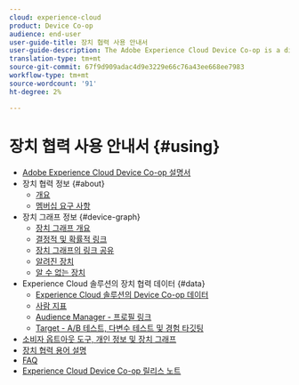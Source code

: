 ```yaml
---
cloud: experience-cloud
product: Device Co-op
audience: end-user
user-guide-title: 장치 협력 사용 안내서
user-guide-description: The Adobe Experience Cloud Device Co-op is a digital cooperative where participating customers share device link information. This information helps them deliver valuable and consistent cross-device experiences to their customers.
translation-type: tm+mt
source-git-commit: 67f9d909adac4d9e3229e66c76a43ee668ee7983
workflow-type: tm+mt
source-wordcount: '91'
ht-degree: 2%

---
```



# 장치 협력 사용 안내서 {#using}

+ [Adobe Experience Cloud Device Co-op 설명서](home.md)
+ 장치 협력 정보 {#about}
   + [개요](about/overview.md)
   + [멤버십 요구 사항](about/requirements.md)
+ 장치 그래프 정보 {#device-graph}
   + [장치 그래프 개요](processes/device-graph-overview.md)
   + [결정적 및 확률적 링크](processes/links.md)
   + [장치 그래프의 링크 공유](processes/link-sharing.md)
   + [알려진 장치](processes/known-device.md)
   + [알 수 없는 장치](processes/unknown-device.md)
+ Experience Cloud 솔루션의 장치 협력 데이터 {#data}
   + [Experience Cloud 솔루션의 Device Co-op 데이터](other-solutions/other-solutions.md)
   + [사람 지표](other-solutions/people.md)
   + [Audience Manager - 프로필 링크](other-solutions/proflie-link.md)
   + [Target - A/B 테스트, 다변수 테스트 및 경험 타깃팅](other-solutions/target.md)
+ [소비자 옵트아웃 도구, 개인 정보 및 장치 그래프](privacy.md)
+ [장치 협력 용어 설명](glossary.md)
+ [FAQ](faq.md)
+ [Experience Cloud Device Co-op 릴리스 노트](release-notes.md)
